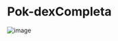 # Pok-dexCompleta

![image](https://user-images.githubusercontent.com/105496462/193264133-605c64ae-2575-4d0d-9efa-6f04de47dda7.png)
